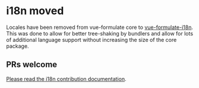 # i18n moved

Locales have been removed from vue-formulate core to [vue-formulate-i18n](https://github.com/wearebraid/vue-formulate-i18n).
This was done to allow for better tree-shaking by bundlers and allow
for lots of additional language support without increasing the size of the core package.

## PRs welcome

[Please read the i18n contribution documentation](https://www.vueformulate.com/guide/contributing/#internationalization).
